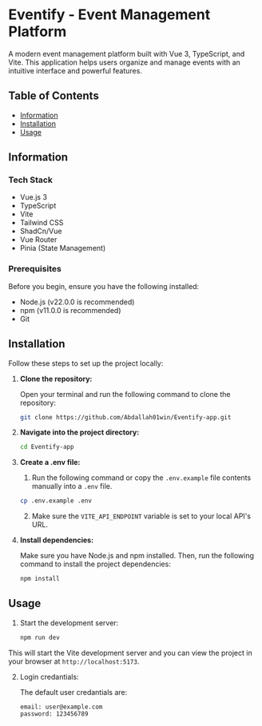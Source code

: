 # Eventify - Event Management Platform

A modern event management platform built with Vue 3, TypeScript, and Vite. This application helps users organize and manage events with an intuitive interface and powerful features.

## Table of Contents

- [Information](#information)
- [Installation](#installation)
- [Usage](#usage)

## Information

### Tech Stack

- Vue.js 3
- TypeScript
- Vite
- Tailwind CSS
- ShadCn/Vue
- Vue Router
- Pinia (State Management)

### Prerequisites

Before you begin, ensure you have the following installed:

- Node.js (v22.0.0 is recommended)
- npm (v11.0.0 is recommended)
- Git

## Installation

Follow these steps to set up the project locally:

1. **Clone the repository:**

   Open your terminal and run the following command to clone the repository:

   ```bash
   git clone https://github.com/Abdallah01win/Eventify-app.git
   ```

2. **Navigate into the project directory:**

   ```bash
   cd Eventify-app
   ```

3. **Create a .env file:**

   1. Run the following command or copy the `.env.example` file contents manually into a `.env` file.

   ```bash
   cp .env.example .env
   ```

   2. Make sure the `VITE_API_ENDPOINT` variable is set to your local API's URL.

4. **Install dependencies:**

   Make sure you have Node.js and npm installed. Then, run the following command to install the project dependencies:

   ```bash
   npm install
   ```

## Usage

1. Start the development server:

   ```bash
   npm run dev
   ```

This will start the Vite development server and you can view the project in your browser at `http://localhost:5173`.

2.  Login credantials:

    The default user credantials are:

        email: user@example.com
        password: 123456789

